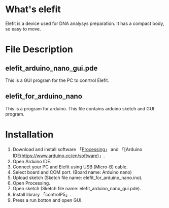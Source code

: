 # What's elefit
Elefit is a device used for DNA analysys preparation. It has a compact body, so easy to move.

# File Description
## elefit_arduino_nano_gui.pde
This is a GUI program for the PC to conrtrol Elefit.

## elefit_for_arduino_nano
This is a program for arduino.
This file contains arduino sketch and GUI program.

# Installation
1. Download and install software 「[Processing](https://processing.org/)」 and 「[Arduino IDE(https://www.arduino.cc/en/software)」.
2. Open Arduino IDE.
2. Connect your PC and Elefit using USB (Micro-B) cable.
3. Select board and COM port. (Board name: Arduino nano)
4. Upload sketch (Sketch file name: elefit_for_arduino_nano.ino).
5. Open Processing.
6. Open sketch (Sketch file name: elefit_arduino_nano_gui.pde).
7. Install library 「controlP5」.
8. Press a run botton and open GUI.